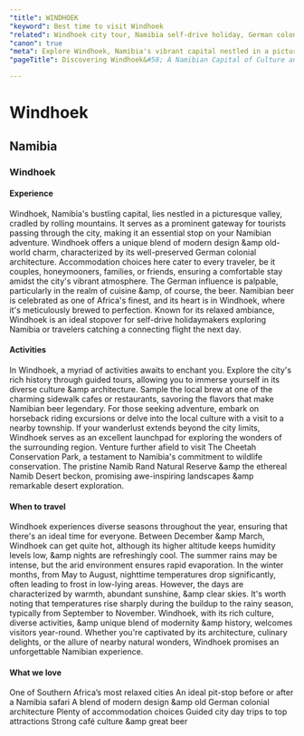 ```yaml
---
"title": WINDHOEK
"keyword": Best time to visit Windhoek
"related": Windhoek city tour, Namibia self-drive holiday, German colonial architecture Windhoek, Namibian beer tasting, Windhoek accommodation choices, Cheetah Conservation Park visit, Namib Rand Natural Reserve, Namib Desert exploration, Windhoek horseback riding, Best time to visit Windhoek
"canon": true
"meta": Explore Windhoek, Namibia's vibrant capital nestled in a picturesque valley. Plan your Namibian self-drive holiday and find the best time to visit.
"pageTitle": Discovering Windhoek&#58; A Namibian Capital of Culture and Adventure

---
```


# Windhoek
## Namibia
### Windhoek

#### Experience
Windhoek, Namibia's bustling capital, lies nestled in a picturesque valley, cradled by rolling mountains. It serves as a prominent gateway for tourists passing through the city, making it an essential stop on your Namibian adventure.
Windhoek offers a unique blend of modern design &amp old-world charm, characterized by its well-preserved German colonial architecture. Accommodation choices here cater to every traveler, be it couples, honeymooners, families, or friends, ensuring a comfortable stay amidst the city's vibrant atmosphere.
The German influence is palpable, particularly in the realm of cuisine &amp, of course, the beer. Namibian beer is celebrated as one of Africa's finest, and its heart is in Windhoek, where it's meticulously brewed to perfection.
Known for its relaxed ambiance, Windhoek is an ideal stopover for self-drive holidaymakers exploring Namibia or travelers catching a connecting flight the next day.

#### Activities
In Windhoek, a myriad of activities awaits to enchant you.
Explore the city's rich history through guided tours, allowing you to immerse yourself in its diverse culture &amp architecture. Sample the local brew at one of the charming sidewalk cafes or restaurants, savoring the flavors that make Namibian beer legendary.
For those seeking adventure, embark on horseback riding excursions or delve into the local culture with a visit to a nearby township. If your wanderlust extends beyond the city limits, Windhoek serves as an excellent launchpad for exploring the wonders of the surrounding region.
Venture further afield to visit The Cheetah Conservation Park, a testament to Namibia's commitment to wildlife conservation. The pristine Namib Rand Natural Reserve &amp the ethereal Namib Desert beckon, promising awe-inspiring landscapes &amp remarkable desert exploration.

#### When to travel
Windhoek experiences diverse seasons throughout the year, ensuring that there's an ideal time for everyone.
Between December &amp March, Windhoek can get quite hot, although its higher altitude keeps humidity levels low, &amp nights are refreshingly cool. The summer rains may be intense, but the arid environment ensures rapid evaporation.
In the winter months, from May to August, nighttime temperatures drop significantly, often leading to frost in low-lying areas. However, the days are characterized by warmth, abundant sunshine, &amp clear skies. It's worth noting that temperatures rise sharply during the buildup to the rainy season, typically from September to November.
Windhoek, with its rich culture, diverse activities, &amp unique blend of modernity &amp history, welcomes visitors year-round. Whether you're captivated by its architecture, culinary delights, or the allure of nearby natural wonders, Windhoek promises an unforgettable Namibian experience.


#### What we love
One of Southern Africa’s most relaxed cities
An ideal pit-stop before or after a Namibia safari
A blend of modern design &amp old German colonial architecture
Plenty of accommodation choices
Guided city day trips to top attractions
Strong café culture &amp great beer